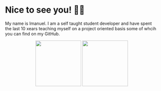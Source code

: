 # Nice to see you! 👋🏼

My name is Imanuel. I am a self taught student developer and have spent the last 10 xears teaching myself on a project oriented basis some of whcih you can find on my GitHub.

<p align="center">
  <img height="150" src="https://github-readme-stats.vercel.app/api?username=If4x&show_icons=true&theme=dark&hide_border=true&include_all_commits=true&count_private=true&rank_icon=github" />
  <img height="150" src="https://github-readme-stats.vercel.app/api/top-langs/?username=If4x&theme=dark&layout=compact&hide_border=true" />
</p>




